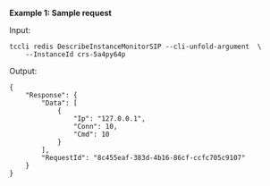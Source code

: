 **Example 1: Sample request**



Input: 

```
tccli redis DescribeInstanceMonitorSIP --cli-unfold-argument  \
    --InstanceId crs-5a4py64p
```

Output: 
```
{
    "Response": {
        "Data": [
            {
                "Ip": "127.0.0.1",
                "Conn": 10,
                "Cmd": 10
            }
        ],
        "RequestId": "8c455eaf-383d-4b16-86cf-ccfc705c9107"
    }
}
```

